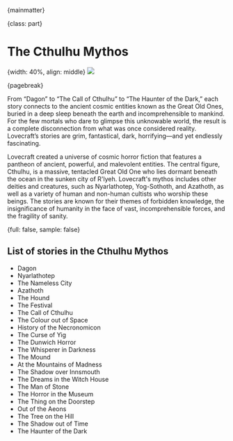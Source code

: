 {mainmatter}

{class: part}
# The Cthulhu Mythos

{width: 40%, align: middle}
![](cthulhu-drawing.png)

{pagebreak}

From “Dagon” to “The Call of Cthulhu” to “The Haunter of the Dark,” each story connects to the ancient cosmic entities known as the Great Old
Ones, buried in a deep sleep beneath the earth and incomprehensible to mankind. For the few mortals who dare to glimpse this unknowable world, the
result is a complete disconnection from what was once considered reality. Lovecraft’s stories are grim, fantastical, dark, horrifying—and yet
endlessly fascinating.  

Lovecraft created a universe of cosmic horror fiction that features a pantheon of ancient, powerful, and malevolent entities. The central
figure, Cthulhu, is a massive, tentacled Great Old One who lies dormant beneath the ocean in the sunken city of R'lyeh. Lovecraft's mythos includes
other deities and creatures, such as Nyarlathotep, Yog-Sothoth, and Azathoth, as well as a variety of human and non-human cultists who worship these
beings. The stories are known for their themes of forbidden knowledge, the insignificance of humanity in the face of vast, incomprehensible forces,
and the fragility of sanity.

{full: false, sample: false}
## List of stories in the Cthulhu Mythos

* Dagon
* Nyarlathotep
* The Nameless City
* Azathoth
* The Hound
* The Festival
* The Call of Cthulhu
* The Colour out of Space
* History of the Necronomicon
* The Curse of Yig
* The Dunwich Horror
* The Whisperer in Darkness
* The Mound
* At the Mountains of Madness
* The Shadow over Innsmouth
* The Dreams in the Witch House
* The Man of Stone
* The Horror in the Museum
* The Thing on the Doorstep
* Out of the Aeons
* The Tree on the Hill
* The Shadow out of Time
* The Haunter of the Dark
